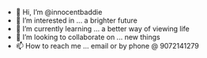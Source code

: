 - 👋 Hi, I’m @innocentbaddie
- 👀 I’m interested in ... a brighter future
- 🌱 I’m currently learning ... a better way of viewing life
- 💞️ I’m looking to collaborate on ... new things
- 📫 How to reach me ... email or by phone @ 9072141279

<!---
innocentbaddie/innocentbaddie is a ✨ special ✨ repository because its `README.md` (this file) appears on your GitHub profile.
You can click the Preview link to take a look at your changes.
--->
